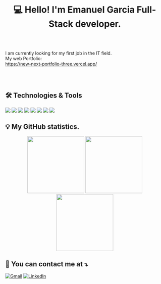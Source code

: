 
<h1 align="center">💻  Hello! I'm Emanuel Garcia Full-Stack developer.</h1>

<div>
<br/>
<br/>

I am currently looking for my first job in the IT field.
<br/>
My web Portfolio:
<br/>
https://new-next-portfolio-three.vercel.app/
<br/>



<br/>
<div align="center" id="badges">
  <img src="https://media.licdn.com/dms/image/D4D16AQGn5hrJ67G-rQ/profile-displaybackgroundimage-shrink_350_1400/0/1677612753606?e=1683158400&v=beta&t=7P_yH8ypKwLDwTqct6sCd9_oJfEMDTEr3La20pzzqVs" alt=""/>
</div>
<!-- <div align="center" id="badges">
  <img src="https://quotes-github-readme.vercel.app/api?type=horizontal&theme=radical" alt=""/>
</div> -->
<br/>

## 🛠️ Technologies & Tools
![](https://img.shields.io/badge/Code-JavaScript-informational?style=flat&color=informational&logo=javascript)
![](https://img.shields.io/badge/Code-React-informational?style=flat&color=informational&logo=react)
![](https://img.shields.io/badge/Code-TypeScript-informational?style=flat&color=informational)
![](https://img.shields.io/badge/Code-EcmaScript-informational?style=flat&color=informational)
![](https://img.shields.io/badge/Code-Node-informational?style=flat&color=informational&logo=node.js)
![](https://img.shields.io/badge/Tool-Webpack-informational?style=flat&color=warning&logo=webpack)
![](https://img.shields.io/badge/Tool-SCSS-informational?style=flat&color=warning&logo=sass)
![](https://img.shields.io/badge/Tool-Docker-informational?style=flat&color=warning&logo=docker)

## 💡 My GitHub statistics.
<div align="center">
    <img height="180em" src="https://github-readme-stats.vercel.app/api?username=emagarc&theme=tokyonight&hide_border=true&include_all_commits=false&count_private=false"/>
    <img height="180em" src="https://github-readme-streak-stats.herokuapp.com/?user=emagarc&theme=tokyonight&hide_border=true"/>
    <img height="180em" border="none" src="https://github-readme-stats.vercel.app/api/top-langs/?username=emagarc&theme=tokyonight&hide_border=true&include_all_commits=false&count_private=false&layout=compact"/>
</div>

## 📩 **You can contact me at ⤵**
[![Gmail](https://img.shields.io/badge/-Gmail-FF0000?logo=gmail&logoColor=white)](mailto:mr.emanuel.garcia93@gmail.com)
[![LinkedIn](https://img.shields.io/badge/LinkedIn-%230077B5.svg?logo=linkedin&logoColor=white)](https://www.linkedin.com/in/emanuel-garc%C3%ADa-226108116/)
